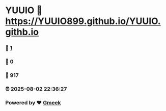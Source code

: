 # YUUIO :link: https://YUUIO899.github.io/YUUIO.githb.io 
### :page_facing_up: [1](https://YUUIO899.github.io/YUUIO.githb.io/tag.html) 
### :speech_balloon: 0 
### :hibiscus: 917 
### :alarm_clock: 2025-08-02 22:36:27 
### Powered by :heart: [Gmeek](https://github.com/Meekdai/Gmeek)
